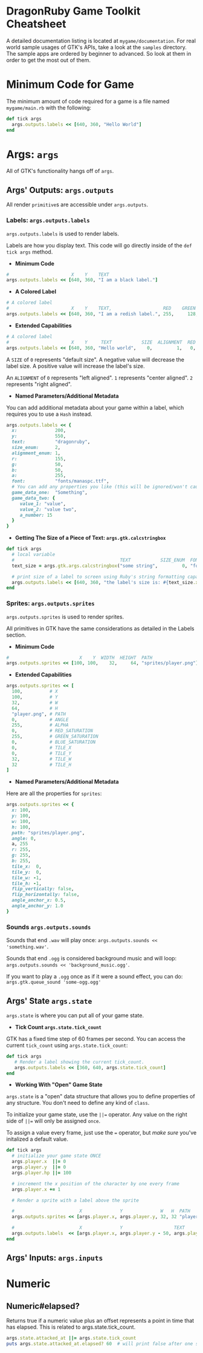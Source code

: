 # DragonRuby Game Toolkit Cheatsheet

A detailed documentation listing is located at
`mygame/documentation`. For real world sample usages of GTK's APIs,
take a look at the `samples` directory. The sample apps are ordered by
beginner to advanced. So look at them in order to get the most out of
them.

# Minimum Code for Game

The minimum amount of code required for a game is a file named
`mygame/main.rb` with the following:

```ruby
def tick args
  args.outputs.labels << [640, 360, "Hello World"]
end
```

# Args: `args`

All of GTK's functionality hangs off of `args`.

## Args' Outputs: `args.outputs`

All render `primitive`s are accessible under `args.outputs`.

### Labels: `args.outputs.labels`

`args.outputs.labels` is used to render labels.

Labels are how you display text. This code will go directly inside of the `def tick args` method.

- **Minimum Code**

```ruby
#                       X    Y    TEXT
args.outputs.labels << [640, 360, "I am a black label."]
```

- **A Colored Label**

```ruby
# A colored label
#                       X    Y    TEXT,                   RED    GREEN  BLUE  ALPHA
args.outputs.labels << [640, 360, "I am a redish label.", 255,     128,  128,   255]
```

- **Extended Capabilities**

```ruby
# A colored label
#                       X    Y     TEXT           SIZE  ALIGNMENT  RED  GREEN  BLUE  ALPHA  FONT FILE
args.outputs.labels << [640, 360, "Hello world",    0,         1,   0,     0,    0,   255, "fonts/coolfont.ttf"]
```

A `SIZE` of `0` represents "default size". A negative value will decrease
the label size. A positive value will increase the label's size.

An `ALIGNMENT` of `0` represents "left aligned". `1` represents "center aligned". `2` represents "right aligned".

- **Named Parameters/Additional Metadata**

You can add additional metadata about your game within a label, which requires you to use a `Hash` instead.

```ruby
args.outputs.labels << {
  x:              200,
  y:              550,
  text:           "dragonruby",
  size_enum:      2,
  alignment_enum: 1,
  r:              155,
  g:              50,
  b:              50,
  a:              255,
  font:           "fonts/manaspc.ttf",
  # You can add any properties you like (this will be ignored/won't cause errors)
  game_data_one:  "Something",
  game_data_two: {
     value_1: "value",
     value_2: "value two",
     a_number: 15
  }
}
```

- **Getting The Size of a Piece of Text: `args.gtk.calcstringbox`**

```ruby
def tick args
  # local variable
  #                                       TEXT           SIZE_ENUM  FONT
  text_size = args.gtk.args.calcstringbox("some string",         0, "font.ttf")

  # print size of a label to screen using Ruby's string formatting capabilities: #{}
  args.outputs.labels << [640, 360, "the label's size is: #{text_size.x}, #{text_size.y}, #{text_size.w}, #{text_size.h}"]
end
```

### Sprites: `args.outputs.sprites`

`args.outputs.sprites` is used to render sprites.

All primitives in GTK have the same considerations as detailed in the Labels section.

- **Minimum Code**

```ruby
#                          X    Y  WIDTH  HEIGHT  PATH
args.outputs.sprites << [100, 100,    32,     64, "sprites/player.png"]
```

- **Extended Capabilities**

```ruby
args.outputs.sprites << [
  100,          # X
  100,          # Y
  32,           # W
  64,           # H
  "player.png", # PATH
  0,            # ANGLE
  255,          # ALPHA
  0,            # RED_SATURATION
  255,          # GREEN_SATURATION
  0,            # BLUE_SATURATION
  0,            # TILE_X
  0,            # TILE_Y
  32,           # TILE_W
  32            # TILE_H
]
```

- **Named Parameters/Additional Metadata**

Here are all the properties for `sprites`:

```ruby
args.outputs.sprites << {
  x: 100,
  y: 100,
  w: 100,
  h: 100,
  path: "sprites/player.png",
  angle: 0,
  a, 255
  r: 255,
  g: 255,
  b: 255,
  tile_x:  0,
  tile_y:  0,
  tile_w: -1,
  tile_h: -1,
  flip_vertically: false,
  flip_horizontally: false,
  angle_anchor_x: 0.5,
  angle_anchor_y: 1.0
}
```

### Sounds `args.outputs.sounds`

Sounds that end `.wav` will play once:
`args.outputs.sounds << 'something.wav'`.

Sounds that end `.ogg` is considered background music and will loop:
`args.outputs.sounds << 'background_music.ogg'`.

If you want to play a `.ogg` once as if it were a sound effect, you can do:
`args.gtk.queue_sound 'some-ogg.ogg'`

## Args' State `args.state`

`args.state` is where you can put all of your game state.

- **Tick Count `args.state.tick_count`**

GTK has a fixed time step of 60 frames per second. You can access the current `tick_count` using `args.state.tick_count`:

```ruby
def tick args
   # Render a label showing the current tick_count.
   args.outputs.labels << [360, 640, args.state.tick_count]
end
```

- **Working With "Open" Game State**

`args.state` is a "open" data structure that allows you to define
properties of any structure. You don't need to define any kind of
`class`.

To initialize your game state, use the `||=` operator. Any value on
the right side of `||=` will only be assigned `once`.

To assign a value every frame, just use the `=` operator, but _make
sure_ you've initalized a default value.

```ruby
def tick args
  # initialize your game state ONCE
  args.player.x  ||= 0
  args.player.y  ||= 0
  args.player.hp ||= 100

  # increment the x position of the character by one every frame
  args.player.x += 1

  # Render a sprite with a label above the sprite

  #                        X              Y              W   H  PATH
  args.outputs.sprites << [args.player.x, args.player.y, 32, 32 "player.png"]

  #                        X              Y                   TEXT
  args.outputs.labels  << [args.player.x, args.player.y - 50, args.player.hp]
end
```

## Args' Inputs: `args.inputs`

# Numeric

## Numeric#elapsed?

Returns true if a numeric value plus an offset represents a point
in time that has elapsed. This is related to args.state.tick_count.

```ruby
args.state.attacked_at ||= args.state.tick_count
puts args.state.attacked_at.elapsed? 60  # will print false after one second.
```
